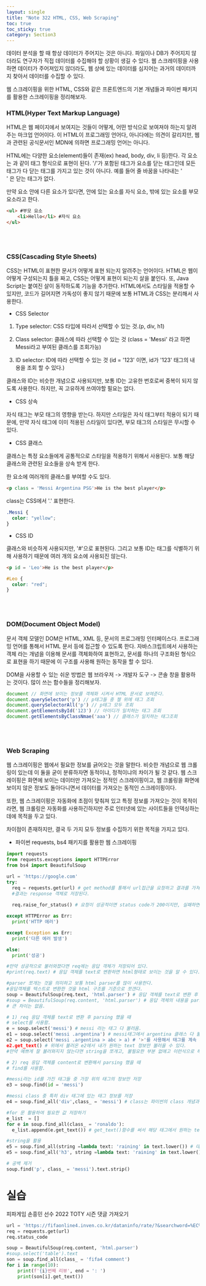 ```yaml
---
layout: single
title: "Note 322 HTML, CSS, Web Scraping"
toc: true
toc_sticky: true
category: Section3
---
```


데이터 분석을 할 때 항상 데이터가 주어지는 것은 아니다. 파일이나 DB가 주어지지 않더라도 연구자가 직접 데이터를 수집해야 할 상황이 생길 수 있다. 웹 스크레이핑을 사용하면
데이터가 주어져있지 않더라도, 웹 상에 있는 데이터를 심지어는 과거의 데이터까지 찾아서 데이터를 수집할 수 있다.

웹 스크레이핑을 위한 HTML, CSS와 같은 프론트엔드의 기본 개념들과 파이썬 패키지를 활용한 스크레이핑을 정리해보자.

### HTML(Hyper Text Markup Language)
HTML은 웹 페이지에서 보여지는 것들이 어떻게, 어떤 방식으로 보여져야 하는지 알려주는 마크업 언어이다. 이 HTML이 프로그래밍 언어다, 아니다에는 의견이 갈리지만,
웹과 관련된 공식문서인 MDN에 의하면 프로그래밍 언어는 아니다.

HTNL에는 다양한 요소(element)들이 존재(ex) head, body, div, li 등)한다. 각 요소는 <head> </head> 과 같이 태그 형식으로 표현이 된다. '/'가 포함된 태그가 요소를 닫는 태그인데
모든 태그가 다 닫는 태그를 가지고 있는 것이 아니다. 예를 들어 줄 바꿈을 나타내는 '<br>' 은 닫는 태그가 없다.

만약 요소 안에 다른 요소가 있다면, 안에 있는 요소를 자식 요소, 밖에 있는 요소를 부모 요소라고 한다.

```html
<ul> #부모 요소
    <li>Hello</li> #자식 요소
</ul>
```

<br>



<br>

### CSS(Cascading Style Sheets)
CSS는 HTML이 표현한 문서가 어떻게 표현 되는지 알려주는 언어이다. HTML은 웹이 어떻게 구성되는지 틀을 짜고, CSS는 어떻게 표현이 되는지 살을 붙인다. 또, Java Script는 붙여진 살이
동작하도록 기능을 추가한다. HTML에서도 스타일을 적용할 수 있지만, 코드가 길어지면 가독성이 좋지 않기 때문에 보통 HTML과 CSS는 분리해서 사용한다.

- CSS Selector

1) Type selector: CSS 타입에 따라서 선택할 수 있는 것.(p, div, h1)

2) Class selector: 클래스에 따라 선택할 수 있는 것 (class = 'Messi' 라고 하면 Messi라고 부여된 클래스를 조회가능)

3) ID selector: ID에 따라 선택할 수 있는 것 (id = '123' 이면, id가 '123' 태그의 내용을 조회 할 수 있다.)

클래스와 ID는 비슷한 개념으로 사용되지만, 보통 ID는 고유한 번호로써 중복이 되지 않도록 사용한다. 하지만, 꼭 고유하게 쓰여야할 필요는 없다.

- CSS 상속

자식 태그는 부모 태그의 영향을 받는다. 하지만 스타일은 자식 태그부터 적용이 되기 때문에, 만약 자식 태그에 이미 적용된 스타일이 있다면, 부모 태그의 스타일은 무시할 수 있다.

- CSS 클래스

클래스는 특정 요소들에게 공통적으로 스타일을 적용하기 위해서 사용된다. 보통 해당 클래스와 관련된 요소들을 상속 받게 한다.

한 요소에 여러개의 클래스를 부여할 수도 있다.

```html
<p class = 'Messi Argentina PSG'>He is the best player</p>
```

class는 CSS에서 '.' 표현한다.

```css
.Messi {
  color: "yellow";
}
```

- CSS ID

클래스와 비슷하게 사용되지만,  '#'으로 표현된다. 그리고 보통 ID는 태그를 식별하기 위해 사용하기 때문에 여러 개의 요소에 사용되진 않는다.

```html
<p id = 'Leo'>He is the best player</p>
```

```css
#Leo {
  color: "red";
}
```

<br>




<br>


### DOM(Document Object Model)
문서 객체 모델인 DOM은 HTML, XML 등, 문서의 프로그래밍 인터페이스다. 프로그래밍 언어를 통해서 HTML 문서 등에 접근할 수 있도록 한다. 자바스크립트에서 사용하는 객체 라는 개념을 이용해 문서를 객체화하여 표현하고,
문서를 하나의 구조화된 형식으로 표현을 하기 때문에 이 구조를 사용해 원하는 동작을 할 수 있다.

DOM을 사용할 수 있는 쉬운 방법은 웹 브라우저 -> 개발자 도구 -> 콘솔 창을 활용하는 것이다. 많이 쓰는 함수들을 정리해보자.

```javascript
document // 화면에 보이는 정보를 객체화 시켜서 HTML 문서로 보여준다.
document.querySelector('p') // p태그들 중 젤 위에 태그 조회
document.querySelectorAll('p') // p태그 모두 조회
document.getElementsById('123') // 아이디가 일치하는 태그 조회
document.getElementsByClassNmae('aaa') // 클래스가 일치하는 태그조회
```


<br>



<br>


### Web Scraping
웹 스크레이핑은 웹에서 필요한 정보를 긁어오는 것을 말한다. 비슷한 개념으로 웹 크롤링이 있는데 이 둘을 굳이 분류하자면 동적이냐, 정적이냐의 차이가 될 것 같다.
웹 스크레이핑은 화면에 보이는 데이터만 가져오는 정적인 스크레이핑이고, 웹 크롤링을 화면에 보이지 않은 정보도 돌아다니면서 데이터를 가져오는 동적인 스크레이핑이다.

또한, 웹 스크레이핑은 자동화에 초점이 맞춰져 있고 특정 정보를 가져오는 것이 목적이라면, 웹 크롤링은 자동화를 사용하긴하지만 주로 인터넷에 있는 사이트들을 인덱싱하는데에
목적을 두고 있다.

차이점이 존재하지만, 결국 두 가지 모두 정보를 수집하기 위한 목적을 가지고 있다.

- 파이썬 requests, bs4 패키지를 활용한 웹 스크레이핑

```python
import requests
from requests.exceptions import HTTPError
from bs4 import BeautifulSoup

url = 'https://google.com'
try:
  req = requests.get(url) # get method를 통해서 url접근을 요청하고 결과를 가져온다.
  #결과는 response 객체로 저장된다.
  
  req.raise_for_status() # 요청이 성공적이면 status code가 200이지만, 실패하면 에러가 발생하게 한다.

except HTTPError as Err:
  print('HTTP 에러')

except Exception as Err:
  print('다른 에러 발생')

else:
  print('성공')

#만약 성공적으로 불러와졌다면 req에는 응답 객체가 저장되어 있다.
#print(req.text) # 응답 객체를 text로 변환하면 html형태로 보이는 것을 알 수 있다.

#parser 쪼개는 것을 의미하고 보통 html parser를 많이 사용한다.
#응답객체를 텍스트로 변환한 것을 html 구조를 기준으로 쪼갠다.
soup = BeautifulSoup(req.text, 'html.parser') # 응답 객체를 text로 변환 후 parsing
#soup = BeautifulSoup(req.content, 'html.parser') # 응답 객체의 내용을 parsing
# 큰 차이는 없음.
```

```python
# 1) req 응답 객체를 text로 변환 후 parsing 했을 때
# select를 사용함.
e = soup.select('messi') # messi 라는 태그 다 불러옴.
e1 = soup.select('messi .argentina') # messi태그에서 argentina 클래스 다 불러옴
e2 = soup.select('messi .argentina > abc > a) # '>'를 사용해서 태그를 계속 세분화해서 정보를 불러올 수 있음.
e2.get_text() # 위에서 불러온 e2에서 내가 원하는 text 정보만 불러올 수 있다.
#만약 예쁘게 잘 불러와지지 않는다면 string을 쪼개고, 불필요한 부분 없애고 이런식으로 해서 다듬어야 한다.
```

```python
# 2) req 응답 객체를 content로 변환해서 parsing 했을 때
# find를 사용함.

#messi라는 id를 가진 태그들 중 가장 위의 태그의 정보만 저장
e3 = soup.find(id = 'messi')

#messi class 중 특히 div 태그에 있는 태그 정보를 저장
e4 = soup.find_all('div',class_ = 'messi') # class는 파이썬의 class 개념과 비교하기 위해 _ 를 붙여야함

#for 문 활용하여 필요한 값 저장하기
e_list  = []
for e in soup.find_all(class_ = 'ronaldo'):
  e_list.append(e.get_text()) # get_text()함수를 써서 해당 태그에서 원하는 text만 불러옴

#string을 활용
e5 = soup.find_all(string =lambda text: 'raining' in text.lower()) # 대소문자 실수가 있어도 정보를 잘 가져올 수 있게끔 소문자화
e5 = soup.find_all('h3', string =lambda text: 'raining' in text.lower()) #위에처럼 하면 요소가 아닌 string이 리턴된다. 따라서 요소로 리턴을 받으려면 태그를 추가해줘야한다.

# 공백 제거
soup.find('p', class_ = 'messi').text.strip()
```

# 실습
피파게임 손흥민 선수 2022 TOTY 시즌 댓글 가져오기

```python
url = 'https://fifaonline4.inven.co.kr/dataninfo/rate/?&searchword=%EC%86%90%ED%9D%A5%EB%AF%BC&season=258'
req = requests.get(url)
req.status_code

soup = BeautifulSoup(req.content, 'html.parser')
#soup.select('table').text
son = soup.find_all(class_ = 'fifa4 comment')
for i in range(10):
    print(f'{i}번째 리뷰', end = ': ')
    print(son[i].get_text())
```

